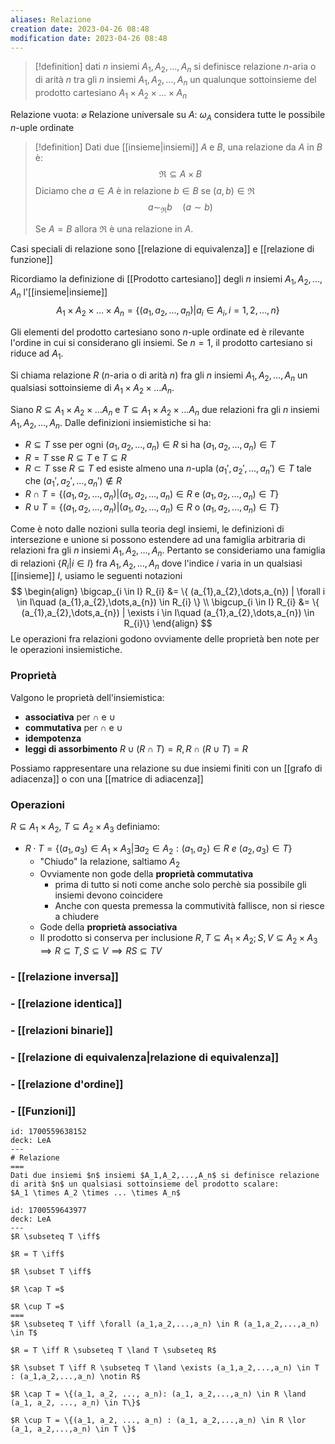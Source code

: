 ```yaml
---
aliases: Relazione
creation date: 2023-04-26 08:48
modification date: 2023-04-26 08:48
---
```

>[!definition]
>dati $n$ insiemi $A_{1},A_{2},\dots,A_{n}$ si definisce relazione $n$-aria o di arità $n$ tra gli $n$ insiemi $A_{1},A_{2},\dots,A_{n}$ un qualunque sottoinsieme del prodotto cartesiano $A_{1} \times A_{2} \times \dots \times A_{n}$

Relazione vuota: $\varnothing$
Relazione universale su $A$: $\omega_{A}$ considera tutte le possibile $n$-uple ordinate

>[!definition]
>Dati due [[insieme|insiemi]] $A$ e $B$, una relazione da $A$ in $B$ è:
>$$\mathfrak{R} \subseteq A \times B$$
>Diciamo che $a \in A$ è in relazione $b \in B$ se $(a,b) \in \mathfrak{R}$
>$$a \sim_\mathfrak{R} b\quad (a \sim b)$$
>
>Se $A = B$ allora $\mathfrak{R}$ è una relazione in $A$.


Casi speciali di relazione sono [[relazione di equivalenza]] e [[relazione di funzione]]

Ricordiamo la definizione di [[Prodotto cartesiano]] degli $n$ insiemi $A_{1},A_{2},\dots,A_{n}$ l'[[insieme|insieme]]
$$ A_{1} \times A_{2} \times \dots \times A_{n} = \left\{ (a_{1},a_{2},\dots,a_{n}) | a_{i} \in A_{i}, i = 1,2,\dots,n \right\}  $$

Gli elementi del prodotto cartesiano sono $n$-uple ordinate ed è rilevante l'ordine in cui si considerano gli insiemi.
Se $n = 1$, il prodotto cartesiano si riduce ad $A_{1}$.

Si chiama relazione $R$ ($n$-aria o di arità $n$) fra gli $n$ insiemi $A_{1},A_{2},\dots,A_{n}$ un qualsiasi sottoinsieme di $A_{1} \times A_{2} \times \dots A_{n}$.

Siano $R \subseteq A_{1} \times A_{2} \times \dots A_{n}$ e $T \subseteq A_{1} \times A_{2} \times \dots A_{n}$ due relazioni fra gli $n$ insiemi $A_{1},A_{2},\dots,A_{n}$. Dalle definizioni insiemistiche si ha:
- $R \subseteq T$ sse per ogni $(a_{1},a_{2},\dots,a_{n}) \in R$ si ha $(a_{1},a_{2},\dots,a_{n}) \in T$
- $R = T$ sse $R \subseteq T$ e $T \subseteq R$
- $R \subset T$ sse $R \subseteq T$ ed esiste almeno una $n$-upla $(a_{1}',a_{2}',\dots,a_{n}') \in T$ tale che $(a_{1}',a_{2}',\dots,a_{n}') \notin R$
- $R \cap T = \{ (a_{1},a_{2},\dots,a_{n}) | (a_{1},a_{2},\dots,a_{n}) \in R\text{ e } (a_{1},a_{2},\dots,a_{n})\in T \}$
- $R \cup T = \{ (a_{1},a_{2},\dots,a_{n}) | (a_{1},a_{2},\dots,a_{n}) \in R \text{ o } (a_{1},a_{2},\dots,a_{n}) \in T \}$

Come è noto dalle nozioni sulla teoria degl insiemi, le definizioni di intersezione e unione si possono estendere ad una famiglia arbitraria di relazioni fra gli $n$ insiemi $A_{1},A_{2},\dots,A_{n}$. Pertanto se consideriamo una famiglia di relazioni $\{ R_{i} | i \in I \}$ fra $A_{1},A_{2},\dots,A_{n}$ dove l'indice $i$ varia in un qualsiasi [[insieme]] $I$, usiamo le seguenti notazioni
$$ \begin{align}
\bigcap_{i \in I} R_{i} &= \{ (a_{1},a_{2},\dots,a_{n}) | \forall i \in I\quad (a_{1},a_{2},\dots,a_{n}) \in R_{i}  \} \\
\bigcup_{i \in I} R_{i} &= \{ (a_{1},a_{2},\dots,a_{n}) | \exists i \in I\quad (a_{1},a_{2},\dots,a_{n}) \in R_{i}\}
\end{align} $$
Le operazioni fra relazioni godono ovviamente delle proprietà ben note per le operazioni insiemistiche.

### Proprietà
Valgono le proprietà dell'insiemistica:
- **associativa** per $\cap$ e $\cup$
- **commutativa** per $\cap$ e $\cup$
- **idempotenza**
- **leggi di assorbimento** $R \cup (R \cap T) = R, R \cap (R \cup T) = R$

Possiamo rappresentare una relazione su due insiemi finiti con un [[grafo di adiacenza]] o con una [[matrice di adiacenza]] 

### Operazioni
$R \subseteq A_{1} \times A_{2}$, $T \subseteq A_{2} \times A_{3}$ definiamo:
- $R \cdot T = \{ (a_{1},a_{3}) \in A_{1} \times A_{3} | \exists a_{2} \in A_{2} : (a_{1},a_{2}) \in R \ e\ (a_{2},a_{3}) \in T \}$
	- "Chiudo" la relazione, saltiamo $A_{2}$ 
	- Ovviamente non gode della **proprietà commutativa** 
		- prima di tutto si noti come anche solo perchè sia possibile gli insiemi devono coincidere
		- Anche con questa premessa la commutività fallisce, non si riesce a chiudere
	- Gode della **proprietà associativa**
	- Il prodotto si conserva per inclusione $R,T \subseteq A_{1} \times A_{2}; S,V \subseteq A_{2} \times A_{3} \implies R \subseteq T, S \subseteq V \implies RS \subseteq TV$

### - [[relazione inversa]]
### - [[relazione identica]]
### - [[relazioni binarie]]
### - [[relazione di equivalenza|relazione di equivalenza]]
### - [[relazione d'ordine]]
### - [[Funzioni]]


```anki
id: 1700559638152
deck: LeA
---
# Relazione
===
Dati due insiemi $n$ insiemi $A_1,A_2,...,A_n$ si definisce relazione di arità $n$ un qualsiasi sottoinsieme del prodotto scalare:
$A_1 \times A_2 \times ... \times A_n$
```
```anki
id: 1700559643977
deck: LeA
---
$R \subseteq T \iff$

$R = T \iff$

$R \subset T \iff$

$R \cap T =$

$R \cup T =$
===
$R \subseteq T \iff \forall (a_1,a_2,...,a_n) \in R (a_1,a_2,...,a_n) \in T$

$R = T \iff R \subseteq T \land T \subseteq R$

$R \subset T \iff R \subseteq T \land \exists (a_1,a_2,...,a_n) \in T : (a_1,a_2,...,a_n) \notin R$

$R \cap T = \{(a_1, a_2, ..., a_n): (a_1, a_2,...,a_n) \in R \land (a_1, a_2, ..., a_n) \in T\}$

$R \cup T = \{(a_1, a_2, ..., a_n) : (a_1, a_2,...,a_n) \in R \lor (a_1, a_2,...,a_n) \in T \}$
```

